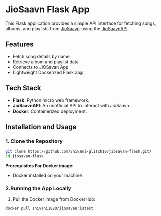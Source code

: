 # JioSaavn Flask App

This Flask application provides a simple API interface for fetching songs, albums, and playlists from [JioSaavn](https://www.jiosaavn.com/) using the [JioSaavnAPI](https://cyberboysumanjay.github.io/JioSaavnAPI/).

## Features
- Fetch song details by name
- Retrieve album and playlist data
- Connects to JIOSavan App
- Lightweight Dockerized Flask app

## Tech Stack
- **Flask**: Python micro web framework.
- **JioSaavnAPI**: An unofficial API to interact with JioSaavn.
- **Docker**: Containerized deployment.

## Installation and Usage

### 1. Clone the Repository
```bash
git clone https://github.com/Shivani-glitch18/jiosavan-flask.git/
cd jiosavan-flask
```
**Prerequisites For Docker image:**
- Docker installed on your machine.

### 2.Running the App Locally
1. Pull the Docker image from DockerHub:
```bash
docker pull shivani1820/jiosavan:latest




